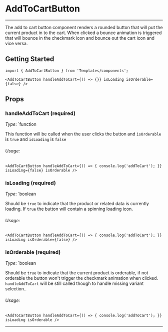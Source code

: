 # AddToCartButton
---

The add to cart button component renders a rounded button that will put the current product in to the cart.
When clicked a bounce animation is triggered that will bounce in the checkmark icon and bounce out the cart icon and vice versa.

## Getting Started

```
import { AddToCartButton } from 'Templates/components';

<AddToCartButton handleAddToCart={() => {}} isLoading isOrderable={false} />
```

## Props

### handleAddToCart (required)

_Type_: `function  

This function will be called when the user clicks the button and `isOrderable` is `true` and `isLoading` is `false`

###### Usage:

```
<AddToCartButton handleAddToCart={() => { console.log('addToCart'); }} isLoading={false} isOrderable />
```

### isLoading (required)

_Type_: `boolean  

Should be `true` to indicate that the product or related data is currently loading.
If `true` the button will contain a spinning loading icon.

###### Usage:

```
<AddToCartButton handleAddToCart={() => { console.log('addToCart'); }} isLoading isOrderable={false} />
```

### isOrderable (required)

_Type_: `boolean  

Should be `true` to indicate that the current product is orderable, if not orderable the button won't trigger the checkmark animation when clicked.
`handleAddToCart` will be still called though to handle missing variant selection..

###### Usage:

```
<AddToCartButton handleAddToCart={() => { console.log('addToCart'); }} isLoading isOrderable />
```
---
